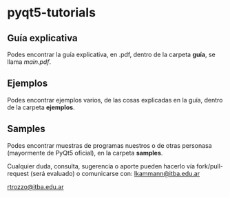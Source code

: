 # pyqt5-tutorials

## Guía explicativa
Podes encontrar la guía explicativa, en .pdf, dentro de la carpeta **guía**, se llama *main.pdf*.

## Ejemplos
Podes encontrar ejemplos varios, de las cosas explicadas en la guía, dentro de la carpeta **ejemplos**.

## Samples
Podes encontrar muestras de programas nuestros o de otras personasa (mayormente de PyQt5 oficial), en la carpeta **samples**.

Cualquier duda, consulta, sugerencia o aporte pueden hacerlo vía fork/pull-request (será evaluado) o comunicarse con:
lkammann@itba.edu.ar

rtrozzo@itba.edu.ar
